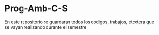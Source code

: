 # Prog-Amb-C-S

En este repositorio se guardaran todos los codigos, trabajos, etcetera que se vayan realizando durante el semestre
